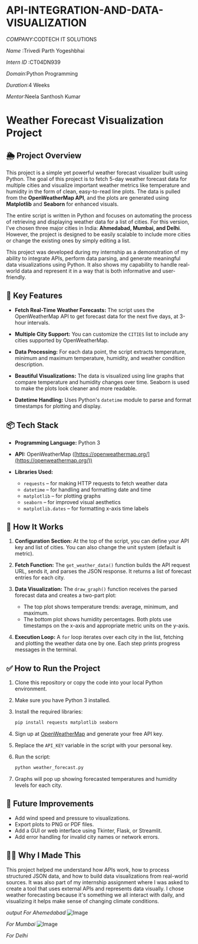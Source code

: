 # API-INTEGRATION-AND-DATA-VISUALIZATION

*COMPANY*:CODTECH IT SOLUTIONS

*Name* :Trivedi Parth Yogeshbhai

*Intern ID* :CT04DN939

*Domain*:Python Programming

*Duration*:4 Weeks

*Mentor*:Neela Santhosh Kumar



# Weather Forecast Visualization Project

## 🌦️ Project Overview

This project is a simple yet powerful weather forecast visualizer built using Python. The goal of this project is to fetch 5-day weather forecast data for multiple cities and visualize important weather metrics like temperature and humidity in the form of clean, easy-to-read line plots. The data is pulled from the **OpenWeatherMap API**, and the plots are generated using **Matplotlib** and **Seaborn** for enhanced visuals.

The entire script is written in Python and focuses on automating the process of retrieving and displaying weather data for a list of cities. For this version, I’ve chosen three major cities in India: **Ahmedabad, Mumbai, and Delhi**. However, the project is designed to be easily scalable to include more cities or change the existing ones by simply editing a list.

This project was developed during my internship as a demonstration of my ability to integrate APIs, perform data parsing, and generate meaningful data visualizations using Python. It also shows my capability to handle real-world data and represent it in a way that is both informative and user-friendly.


## 🚀 Key Features

* **Fetch Real-Time Weather Forecasts:**
  The script uses the OpenWeatherMap API to get forecast data for the next five days, at 3-hour intervals.

* **Multiple City Support:**
  You can customize the `CITIES` list to include any cities supported by OpenWeatherMap.

* **Data Processing:**
  For each data point, the script extracts temperature, minimum and maximum temperature, humidity, and weather condition description.

* **Beautiful Visualizations:**
  The data is visualized using line graphs that compare temperature and humidity changes over time. Seaborn is used to make the plots look cleaner and more readable.

* **Datetime Handling:**
  Uses Python's `datetime` module to parse and format timestamps for plotting and display.


## 📦 Tech Stack

* **Programming Language:** Python 3
* **API:** OpenWeatherMap ([https://openweathermap.org/](https://openweathermap.org/))
* **Libraries Used:**

  * `requests` – for making HTTP requests to fetch weather data
  * `datetime` – for handling and formatting date and time
  * `matplotlib` – for plotting graphs
  * `seaborn` – for improved visual aesthetics
  * `matplotlib.dates` – for formatting x-axis time labels


## 🧠 How It Works

1. **Configuration Section:**
   At the top of the script, you can define your API key and list of cities. You can also change the unit system (default is metric).

2. **Fetch Function:**
   The `get_weather_data()` function builds the API request URL, sends it, and parses the JSON response. It returns a list of forecast entries for each city.

3. **Data Visualization:**
   The `draw_graph()` function receives the parsed forecast data and creates a two-part plot:

   * The top plot shows temperature trends: average, minimum, and maximum.
   * The bottom plot shows humidity percentages.
     Both plots use timestamps on the x-axis and appropriate metric units on the y-axis.

4. **Execution Loop:**
   A `for` loop iterates over each city in the list, fetching and plotting the weather data one by one. Each step prints progress messages in the terminal.


## ✅ How to Run the Project

1. Clone this repository or copy the code into your local Python environment.

2. Make sure you have Python 3 installed.

3. Install the required libraries:

   ```bash
   pip install requests matplotlib seaborn
   ```

4. Sign up at [OpenWeatherMap](https://openweathermap.org/) and generate your free API key.

5. Replace the `API_KEY` variable in the script with your personal key.

6. Run the script:

   ```bash
   python weather_forecast.py
   ```

7. Graphs will pop up showing forecasted temperatures and humidity levels for each city.


## 📝 Future Improvements

* Add wind speed and pressure to visualizations.
* Export plots to PNG or PDF files.
* Add a GUI or web interface using Tkinter, Flask, or Streamlit.
* Add error handling for invalid city names or network errors.


## 🙋‍♂️ Why I Made This

This project helped me understand how APIs work, how to process structured JSON data, and how to build data visualizations from real-world sources. It was also part of my internship assignment where I was asked to create a tool that uses external APIs and represents data visually. I chose weather forecasting because it's something we all interact with daily, and visualizing it helps make sense of changing climate conditions.

*output*
*For Ahemedabad*
![Image](https://github.com/user-attachments/assets/9413e6e3-8af5-4f1d-a95a-d60ecbe84cac)

*For Mumbai*
![Image](https://github.com/user-attachments/assets/e0033e60-b6d8-4b7c-8a17-8cde00b296e7)

*For Delhi*




